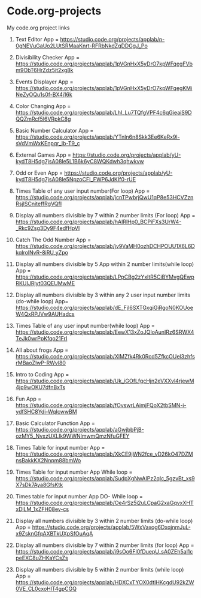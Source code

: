 # Code.org-projects
My code.org project links


1. Text Editor App = https://studio.code.org/projects/applab/n-0gNEVuGaUo2LUtSRMaaKnrt-RFRbNkdZgDDGgJ_Po

2. Divisibility Checker App = https://studio.code.org/projects/applab/1pVGnHxX5yDrO7kpWFqegFVbm9ObT6HrZdz5it2xg8k

3. Events Displayer App = https://studio.code.org/projects/applab/1pVGnHxX5yDrO7kpWFqegKMiNeZyOQu1s0f-BX4j16k

4. Color Changing App = https://studio.code.org/projects/applab/LhI_Lu7TQfgVPF4c6qGieaiS9DQQZmRcf5l6VRpkC8g

5. Basic Number Calculator App = https://studio.code.org/projects/applab/YTnln6n8Skk3Ee6KeRx9l-sVdVmWxKEnpqr_Ib-T9_c

6. External Games App = https://studio.code.org/projects/applab/yU-kydT8H5dg7jsA08le5L1B6k6yC8WQKdwh3qhwkvw

7. Odd or Even App = https://studio.code.org/projects/applab/yU-kydT8H5dg7jsA08le5NpzoCFI_FWP6JdKIf0-rUE

8. Times Table of any user input number(For loop) App = https://studio.code.org/projects/applab/jcnTPwbrjQwU1qP8e53HCVZznRsjlSCniteffRgVQfI

9. Display all numbers divisible by 7 within 2 number limits (For loop) App = https://studio.code.org/projects/applab/hAIRlHp0_BCPiFXs3UrW4-_Rkc9Zsg3Dy9F4edfHpVI

10. Catch The Odd Number App = https://studio.code.org/projects/applab/jv9VaMH0ozhDCHPOUU1X6L6DkqlrolNvR-8iRU_yZpo

11. Display all numbers divisible by 5 App within 2 number limits(while loop) App = https://studio.code.org/projects/applab/LPpCBg2zYxltR5CiBYMvgQEwpRKUIJRjyt03QEUMwME

12. Display all numbers divisible by 3 within any 2 user input number limits (do-while loop) App= https://studio.code.org/projects/applab/dE_FjI6SXTGxqiGiRgoN0KOUoeW4QxRPJVw9AUHadcs

13. Times Table of any user input number(while loop) App = https://studio.code.org/projects/applab/EewX13xZoJQIoAunIRz6SRWX4TeJk0wrPpKfqo21FrI


  
15. All about frogs App = https://studio.code.org/projects/applab/XIMZfk4Rk0Rcd5ZfkcOUel3zhfsrMBaoZlwP-RWvl80

16. Intro to Coding App = https://studio.code.org/projects/applab/Uk_iGOfLfgcHjn2eVXXvl4rjewM4jp9wOKU7dfnBxTs

17. Fun App = https://studio.code.org/projects/applab/fOvswrLAimjFQoX2tbSMN-i-ydfSHC8Ydi-WqIcwwBM


18. Basic Calculator Function App = https://studio.code.org/projects/applab/aGwjbbPjB-ozMY5_NvxzUXLlk9WWNlmwmQmzNfuGFEY

19. Times Table for input number App = https://studio.code.org/projects/applab/XkCE9jWN2fce_vD26kO47DZMnsBakkKX2Nnpm88bmWo

20. Times Table for input number App While loop = https://studio.code.org/projects/applab/SudpXgNwAIPz2qIc_5gzvBt_xs9X7sDk7Aya8GfsKtk

21. Times table for input number App DO- While loop = https://studio.code.org/projects/applab/Oe4rSz5i2uLCpaG2xaGqvxXHTxDlLM_1xZFH08ev-cs

22. Display all numbers divisible by 3 within 2 number limits (do-while loop) App = https://studio.code.org/projects/applab/5WxVaxog6DxqjnmJuL-x9ZsknGfqAXBTkUXpSfOuAqA

23.  Display all numbers divisible by 7 within 2 number limits (for loop) App = https://studio.code.org/projects/applab/i9sOo6Fl0fDuepU_sA0ZEh5al1cpeEXC8uZHKaYCsZs

24. Display all numbers divisible by 5 within 2 number limits (while loop) App = https://studio.code.org/projects/applab/HDXCxTYOX0dtIHKcgdU92kZW0VE_CL0cxoHlT4gpCGQ


